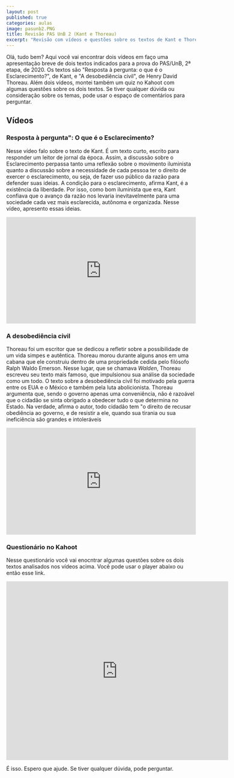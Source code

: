 ```yaml
---
layout: post
published: true
categories: aulas
image: pasunb2.PNG
title: Revisão PAS UnB 2 (Kant e Thoreau)
excerpt: "Revisão com vídeos e questões sobre os textos de Kant e Thoreau indicados para o PAS 2, da UnB"
---
```


Olá, tudo bem? Aqui você vai encontrar dois vídeos em faço uma apresentação breve de dois textos indicados para a prova do PAS/UnB, 2ª etapa, de 2020. Os textos são "Resposta à pergunta: o que é o Esclarecimento?", de Kant, e "A desobediência civil", de Henry David Thoreau. Além dois vídeos, montei também um quiz no Kahoot com algumas questões sobre os dois textos. Se tiver qualquer dúvida ou consideração sobre os temas, pode usar o espaço de comentários para perguntar. <i class="far fa-smile"></i>

## Vídeos

### Resposta à pergunta": O que é o Esclarecimento?

Nesse vídeo falo sobre o texto de Kant. É um texto curto, escrito para responder um leitor de jornal da época. Assim, a discussão sobre o Esclarecimento perpassa tanto uma reflexão sobre o movimento iluminista quanto a discussão sobre a necessidade de cada pessoa ter o direito de exercer o esclarecimento, ou seja, de fazer uso público da razão para defender suas ideias. A condição para o esclarecimento, afirma Kant, é a existência da liberdade. Por isso, como bom iluminista que era, Kant confiava que o avanço da razão nos levaria inevitavelmente para uma sociedade cada vez mais esclarecida, autônoma e organizada. Nesse vídeo, apresento essas ideias. 

<style>.embed-container { position: relative; padding-bottom: 56.25%; height: 0; overflow: hidden; max-width: 100%; } .embed-container iframe, .embed-container object, .embed-container embed { position: absolute; top: 0; left: 0; width: 100%; height: 100%; }</style><div class='embed-container'><iframe src='https://youtu.be/_AKnVdcXOzU' frameborder='0' allowfullscreen></iframe></div>

### A desobediência civil

Thoreau foi um escritor que se dedicou a refletir sobre a possibilidade de um vida simpes e autêntica. Thoreau morou durante alguns anos em uma cabana que ele construiu dentro de uma propriedade cedida pelo filósofo Ralph Waldo Emerson. Nesse lugar, que se chamava _Walden_, Thoreau escreveu seu texto mais famoso, que impulsionou sua análise da sociedade como um todo. O texto sobre a desobediência civil foi motivado pela guerra entre os EUA e o México e também pela luta abolicionista. Thoreau argumenta que, sendo o governo apenas uma conveniência, não é razoável que o cidadão se sinta obrigado a obedecer tudo o que determina no Estado. Na verdade, afirma o autor, todo cidadão tem "o direito de recusar obediência ao governo, e de resistir a ele, quando sua tirania ou sua ineficiência são grandes e intoleráveis 

<style>.embed-container { position: relative; padding-bottom: 56.25%; height: 0; overflow: hidden; max-width: 100%; } .embed-container iframe, .embed-container object, .embed-container embed { position: absolute; top: 0; left: 0; width: 100%; height: 100%; }</style><div class='embed-container'><iframe src='https://youtu.be/g2YOz-uK0Vw' frameborder='0' allowfullscreen></iframe></div>

### Questionário no Kahoot

Nesse questionário você vai enocntrar algumas questões sobre os dois textos analisados nos vídeos acima. Você pode usar o player abaixo ou então esse link.

<iframe src="https://kahoot.it/challenge/01244147?challenge-id=15753ace-9978-422a-8551-6b551632bc9c_1624021587352" allowfullscreen="" width="590" height="475" frameborder="0"></iframe>

É isso. Espero que ajude. Se tiver qualquer dúvida, pode perguntar. <i class="far fa-smile-wink"></i>
